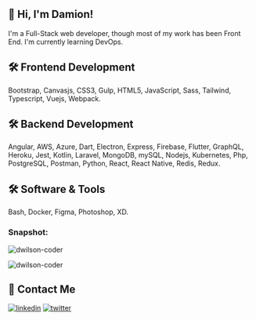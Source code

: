 
## 🚀 Hi, I'm Damion!
I'm a Full-Stack web developer, though most of my work has been Front End. I'm currently learning DevOps.



## 🛠 Frontend Development
Bootstrap, Canvasjs, CSS3, Gulp, HTML5, JavaScript, Sass, Tailwind, Typescript, Vuejs, Webpack.


## 🛠 Backend Development
Angular, AWS, Azure, Dart, Electron, Express, Firebase, Flutter, GraphQL, Heroku, Jest, Kotlin, Laravel, MongoDB, mySQL, Nodejs, Kubernetes, Php, PostgreSQL, Postman, Python, React, React Native, Redis, Redux.



## 🛠 Software & Tools
Bash, Docker, Figma, Photoshop, XD.



### Snapshot:

![dwilson-coder](https://github-readme-stats.vercel.app/api/top-langs?username=dwilson-coder&show_icons=true&locale=en&layout=compact)

![dwilson-coder](https://github-readme-stats.vercel.app/api?username=dwilson-coder&show_icons=true&locale=en)

## 🔗 Contact Me
[![linkedin](https://img.shields.io/badge/linkedin-0A66C2?style=for-the-badge&logo=linkedin&logoColor=white)](https://www.linkedin.com/in/damion-coder-wilson)
[![twitter](https://img.shields.io/badge/twitter-1DA1F2?style=for-the-badge&logo=twitter&logoColor=white)](https://twitter.com/dwilson_coder)

